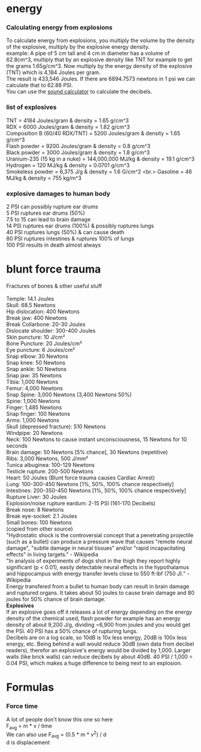 # energy
### Calculating energy from explosions
To calculate energy from explosions, you multiply the volume by the density of the explosive, multiply by the explosive energy density. <br/>
example: A pipe of 5 cm tall and 4 cm in diameter has a volume of 62.8cm^3, multiply that by an explosive density like TNT for example to get the grams 1.65g/cm^3. Now multiply by the energy density of the explosive (TNT) which is 4,184 Joules per gram. <br/>
The result is 433,546 Joules. If there are 6894.7573 newtons in 1 psi we can calculate that to 62.88 PSI. <br/>
You can use the <a href="https://potatochips2001.github.io/sound/" target="_blank">sound calculator</a> to calculate the decibels.
### list of explosives
TNT = 4184 Joules/gram & density = 1.65 g/cm^3 <br/>
RDX = 6000 Joules/gram & density = 1.82 g/cm^3 <br/>
Composition B (60/40 RDX/TNT) = 5200 Joules/gram & density = 1.65 g/cm^3 <br/>
Flash powder = 9200 Joules/gram & density = 0.8 g/cm^3 <br/>
Black powder = 3000 Joules/gram & density = 1.8 g/cm^3 <br/>
Uranium-235 (15 kg in a nuke) = 144,000,000 MJ/kg & density = 19.1 g/cm^3 <br/>
Hydrogen = 120 MJ/kg & density = 0.0701 g/cm^3 <br/>
Smokeless powder = 6,375 J/g & density = 1.6 G/cm^2 <br.>
Gasoline = 46 MJ/kg & density = 755 kg/m^3
### explosive damages to human body
2 PSI can possibly rupture ear drums <br/>
5 PSI ruptures ear drums (50%)<br/>
7.5 to 15 can lead to brain damage<br/>
14 PSI ruptures ear drums (100%) & possibly ruptures lungs<br/>
40 PSI ruptures lungs (50%) & can cause death <br/>
80 PSI ruptures intestines & ruptures 100% of lungs<br/>
100 PSI results in death almost always
# blunt force trauma
Fractures of bones & other useful stuff <br/> <br/>
Temple: 14.1 Joules
<br/>
Skull: 68.5 Newtons
<br/>
Hip dislocation: 400 Newtons
<br/>
Break jaw: 400 Newtons
<br/>
Break Collarbone: 20-30 Joules
<br/>
Dislocate shoulder: 300-400 Joules
<br/>
Skin puncture: 10 J/cm²
<br/>
Bone Puncture: 20 Joules/cm²
<br/>
Eye puncture: 6 Joules/cm²
<br/>
Snap elbow: 30 Newtons
<br/>
Snap knee: 50 Newtons
<br/>
Snap ankle: 50 Newtons
<br/>
Snap jaw: 35 Newtons
<br/>
Tibia: 1,000 Newtons
<br/>
Femur: 4,000 Newtons
<br/>
Snap Spine: 3,000 Newtons (3,400 Newtons 50%)
<br/>
Spine: 1,000 Newtons
<br/>
Finger: 1,485 Newtons
<br/>
Snap finger: 100 Newtons
<br/>
Arms: 1,000 Newtons
<br/>
Skull (depressed fracture): 510 Newtons
<br/>
Windpipe: 20 Newtons
<br/>
Neck: 100 Newtons to cause instant unconsciousness, 15 Newtons for 10 seconds
<br/>
Brain damage: 50 Newtons [5% chance], 30 Newtons (repetitive)
<br/>
Ribs: 3,000 Newtons, 500 J/mm²
<br/>
Tunica albuginea: 100-129 Newtons
<br/>
Testicle rupture: 200-500 Newtons
<br/>
Heart: 50 Joules (Blunt force trauma causes Cardiac Arrest)
<br/>
Lung: 100-300-450 Newtons [1%, 50%, 100% chance respectively]
<br/>
Intestines: 200-350-450 Newtons [1%, 50%, 100% chance respectively]
<br/>
Rupture Liver: 30 Joules
<br/>
Explosion/noise rupture eardum: 2-15 PSI (161-170 Decibels)
<br/>
Break nose: 8 Newtons
<br/>
Break eye-socket: 2.1 Joules
<br/>
Small bones: 100 Newtons <br/>
(copied from other source)<br/>
"Hydrostatic shock is the controversial concept that a penetrating projectile (such as a bullet) can produce a pressure wave that causes "remote neural damage", "subtle damage in neural tissues" and/or "rapid incapacitating effects" in living targets." - Wikipedia <br/>
"In analysis of experiments of dogs shot in the thigh they report highly significant (p < 0.01), easily detectable neural effects in the hypothalamus and hippocampus with energy transfer levels close to 550 ft⋅lbf (750 J)." - Wikipedia <br/>
Energy transfered from a bullet to human body can result in brain damage and ruptured organs. It takes about 50 joules to cause brain damage and 80 joules for 50% chance of brain damage. <br/>
<b>Explosives</b> <br/>
If an explosive goes off it releases a lot of energy depending on the energy density of the chemical used, flash powder for example has an energy density of about 9,200 J/g, dividing ~6,900 from joules and you would get the PSI. 40 PSI has a 50% chance of rupturing lungs. <br/>
Decibels are on a log scale, so 10dB is 10x less energy, 20dB is 100x less energy, etc. Being behind a wall would reduce 30dB (own data from decibel readers), therefor an explosive's energy would be divided by 1,000. Larger walls (like brick walls) can reduce decibels by about 40dB. 40 PSI / 1,000 = 0.04 PSI, which makes a huge difference to being next to an explosion.

# Formulas
### Force time
A lot of people don't know this one so here <br/>
F<sub>avg</sub> = m * v / time <br/>
We can also use F<sub>avg</sub> = (0.5 * m * v<sup>2</sup>) / d <br/>
d is displacement
